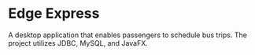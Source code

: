 # Edge Express

A desktop application that enables passengers to schedule bus trips. The project utilizes JDBC, MySQL, and JavaFX.